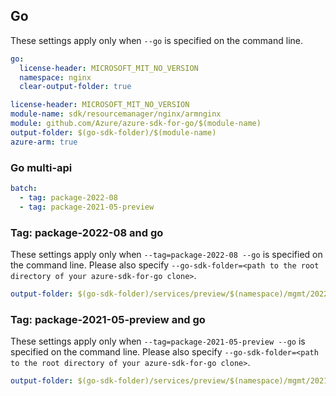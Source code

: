 ## Go

These settings apply only when `--go` is specified on the command line.

``` yaml $(go) && !$(track2)
go:
  license-header: MICROSOFT_MIT_NO_VERSION
  namespace: nginx
  clear-output-folder: true
```

``` yaml $(go) && $(track2)
license-header: MICROSOFT_MIT_NO_VERSION
module-name: sdk/resourcemanager/nginx/armnginx
module: github.com/Azure/azure-sdk-for-go/$(module-name)
output-folder: $(go-sdk-folder)/$(module-name)
azure-arm: true
```

### Go multi-api

``` yaml $(go) && $(multiapi)
batch:
  - tag: package-2022-08
  - tag: package-2021-05-preview
```

### Tag: package-2022-08 and go

These settings apply only when `--tag=package-2022-08 --go` is specified on the command line.
Please also specify `--go-sdk-folder=<path to the root directory of your azure-sdk-for-go clone>`.

``` yaml $(tag) == 'package-2022-08' && $(go)
output-folder: $(go-sdk-folder)/services/preview/$(namespace)/mgmt/2022-08-01/$(namespace)
```

### Tag: package-2021-05-preview and go

These settings apply only when `--tag=package-2021-05-preview --go` is specified on the command line.
Please also specify `--go-sdk-folder=<path to the root directory of your azure-sdk-for-go clone>`.

``` yaml $(tag) == 'package-2021-05-preview' && $(go)
output-folder: $(go-sdk-folder)/services/preview/$(namespace)/mgmt/2021-05-01-preview/$(namespace)
```
